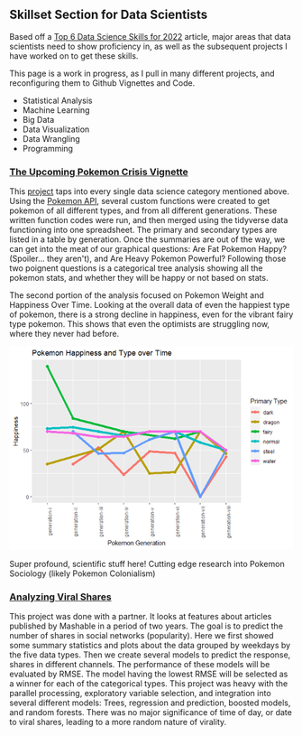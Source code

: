## Skillset Section for Data Scientists
Based off a [Top 6 Data Science Skills for 2022](https://www.simplilearn.com/what-skills-do-i-need-to-become-a-data-scientist-article) article, major areas that data scientists need to show proficiency in, as well as the subsequent projects I have worked on to get these skills.

This page is a work in progress, as I pull in many different projects, and reconfiguring them to Github Vignettes and Code.

- Statistical Analysis
- Machine Learning
- Big Data
- Data Visualization
- Data Wrangling
- Programming

### [The Upcoming Pokemon Crisis Vignette](https://agrichick45.github.io/ST558Project1/)
This [project](https://agrichick45.github.io/ST558Project1/) taps into every single data science category mentioned above. Using the [Pokemon API](https://pokeapi.co/), several custom functions were created to get pokemon of all different types, and from all different generations. These written function codes were run, and then merged using the tidyverse data functioning into one spreadsheet. The primary and secondary types are listed in a table by generation. Once the summaries are out of the way, we can get into the meat of our graphical questions: Are Fat Pokemon Happy? (Spoiler... they aren't), and Are Heavy Pokemon Powerful? Following those two poignent questions is a categorical tree analysis showing all the pokemon stats, and whether they will be happy or not based on stats.

The second portion of the analysis focused on Pokemon Weight and Happiness Over Time. Looking at the overall data of even the happiest type of pokemon, there is a strong decline in happiness, even for the vibrant fairy type pokemon. This shows that even the optimists are struggling now, where they never had before.

![](images/pokemonHappiness.png)

Super profound, scientific stuff here! Cutting edge research into Pokemon Sociology (likely Pokemon Colonialism) 


### [Analyzing Viral Shares](https://agrichick45.github.io/ST558Project2/)

This project was done with a partner. It looks at features about articles published by Mashable in a period of two years. The goal is to predict the number of shares in social networks (popularity). Here we first showed some summary statistics and plots about the data grouped by weekdays by the five data types. Then we create several models to predict the response, shares in different channels. The performance of these models will be evaluated by RMSE. The model having the lowest RMSE will be selected as a winner for each of the categorical types. This project was heavy with the parallel processing, exploratory variable selection, and integration into several different models: Trees, regression and prediction, boosted models, and random forests. There was no major significance of time of day, or date to viral shares, leading to a more random nature of virality.
